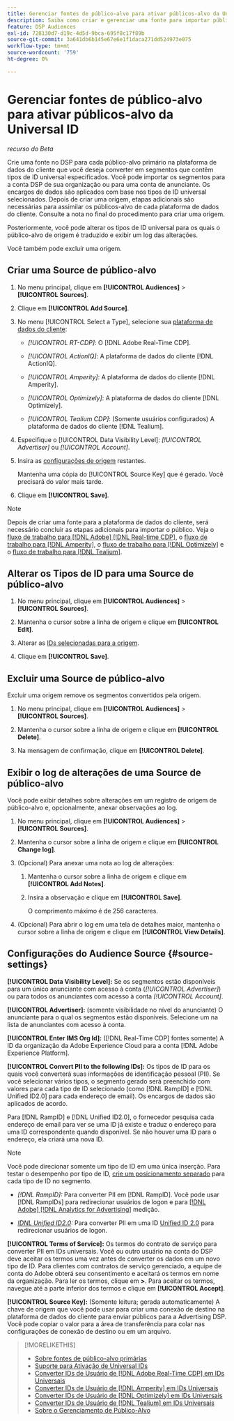 ```yaml
---
title: Gerenciar fontes de público-alvo para ativar públicos-alvo da Universal ID
description: Saiba como criar e gerenciar uma fonte para importar públicos da plataforma de dados do cliente e convertê-los em segmentos que contêm IDs universais.
feature: DSP Audiences
exl-id: 728130d7-d19c-4d5d-9bca-695f8c17f89b
source-git-commit: 3a641db6b145e67e6e1f1daca271dd524973e075
workflow-type: tm+mt
source-wordcount: '759'
ht-degree: 0%

---
```


# Gerenciar fontes de público-alvo para ativar públicos-alvo da Universal ID

*recurso do Beta*

Crie uma fonte no DSP para cada público-alvo primário na plataforma de dados do cliente que você deseja converter em segmentos que contêm tipos de ID universal especificados. Você pode importar os segmentos para a conta DSP de sua organização ou para uma conta de anunciante. Os encargos de dados são aplicados com base nos tipos de ID universal selecionados. Depois de criar uma origem, etapas adicionais são necessárias para assimilar os públicos-alvo de cada plataforma de dados do cliente. Consulte a nota no final do procedimento para criar uma origem.

Posteriormente, você pode alterar os tipos de ID universal para os quais o público-alvo de origem é traduzido e exibir um log das alterações.

Você também pode excluir uma origem.

## Criar uma Source de público-alvo

<!-- Not sure about this

You can create one source for each combination of universal ID partner and data visibility level.

-->

1. No menu principal, clique em **[!UICONTROL Audiences]** > **[!UICONTROL Sources]**.

1. Clique em **[!UICONTROL Add Source]**.

1. No menu [!UICONTROL Select a Type], selecione sua [plataforma de dados do cliente](source-about.md):

   * *[!UICONTROL RT-CDP]*: O [!DNL Adobe Real-Time CDP].

   * *[!UICONTROL ActionIQ]*: A plataforma de dados do cliente [!DNL ActionIQ].

   * *[!UICONTROL Amperity]*: A plataforma de dados do cliente [!DNL Amperity].

   * *[!UICONTROL Optimizely]*: A plataforma de dados do cliente [!DNL Optimizely].

   * *[!UICONTROL Tealium CDP]*: (Somente usuários configurados) A plataforma de dados do cliente [!DNL Tealium].

1. Especifique o [!UICONTROL Data Visibility Level]: *[!UICONTROL Advertiser]* ou *[!UICONTROL Account]*.

1. Insira as [configurações de origem](#source-settings) restantes.

   Mantenha uma cópia do [!UICONTROL Source Key] que é gerado. Você precisará do valor mais tarde.

1. Clique em **[!UICONTROL Save]**.

>[!NOTE]
>
>Depois de criar uma fonte para a plataforma de dados do cliente, será necessário concluir as etapas adicionais para importar o público. Veja o [fluxo de trabalho para [!DNL Adobe] [!DNL Real-time CDP]](source-adobe-rtcdp.md),<!-- the [workflow for [!DNL ActionIQ]](source-actioniq.md), --> o [fluxo de trabalho para [!DNL Amperity]](source-amperity.md), o [fluxo de trabalho para [!DNL Optimizely]](source-optimizely.md) e o [fluxo de trabalho para [!DNL Tealium]](source-tealium.md).

## Alterar os Tipos de ID para uma Source de público-alvo

<!-- Clarify this:
All changes to universal IDs translated from the source are applied after you save the the source record. For example, if a new ID is added, any hashed email addresses shared before making the changes aren't converted. Similarly, if an ID is removed, we don't delete any historical data from the segments shared through the source.

OR 

All changes to universal IDs translated from the source are applied after you save the the source record. For example, if you add a new ID type, then we convert hashed email addresses shared before making the changes to the new ID type. Similarly, if you remove an ID type, then we delete any historical IDs of that type from the segments shared through the source.

-->

1. No menu principal, clique em **[!UICONTROL Audiences]** > **[!UICONTROL Sources]**.

1. Mantenha o cursor sobre a linha de origem e clique em **[!UICONTROL Edit]**.

1. Alterar as [IDs selecionadas para a origem](#source-settings).

1. Clique em **[!UICONTROL Save]**.

## Excluir uma Source de público-alvo

Excluir uma origem remove os segmentos convertidos pela origem.<!-- Will performance data for the segment still be available in any types of reports?  If yes, which? -->

1. No menu principal, clique em **[!UICONTROL Audiences]** > **[!UICONTROL Sources]**.

1. Mantenha o cursor sobre a linha de origem e clique em **[!UICONTROL Delete]**.

1. Na mensagem de confirmação, clique em **[!UICONTROL Delete]**.

## Exibir o log de alterações de uma Source de público-alvo

Você pode exibir detalhes sobre alterações em um registro de origem de público-alvo e, opcionalmente, anexar observações ao log.

1. No menu principal, clique em **[!UICONTROL Audiences]** > **[!UICONTROL Sources]**.

1. Mantenha o cursor sobre a linha de origem e clique em **[!UICONTROL Change log]**.

1. (Opcional) Para anexar uma nota ao log de alterações:

   1. Mantenha o cursor sobre a linha de origem e clique em **[!UICONTROL Add Notes]**.

   1. Insira a observação e clique em **[!UICONTROL Save]**.

      O comprimento máximo é de 256 caracteres.

1. (Opcional) Para abrir o log em uma tela de detalhes maior, mantenha o cursor sobre a linha de origem e clique em **[!UICONTROL View Details]**.

## Configurações do Audience Source {#source-settings}

**[!UICONTROL Data Visibility Level]:** Se os segmentos estão disponíveis para um único anunciante com acesso à conta (*[!UICONTROL Advertiser]*) ou para todos os anunciantes com acesso à conta *[!UICONTROL Account]*.

**[!UICONTROL Advertiser]:** (somente visibilidade no nível do anunciante) O anunciante para o qual os segmentos estão disponíveis. Selecione um na lista de anunciantes com acesso à conta.

**[!UICONTROL Enter IMS Org Id]:** ([!DNL Real-Time CDP] fontes somente) A ID da organização da Adobe Experience Cloud para a conta [!DNL Adobe Experience Platform].

**[!UICONTROL Convert PII to the following IDs]:** Os tipos de ID para os quais você converterá suas informações de identificação pessoal (PII). Se você selecionar vários tipos, o segmento gerado será preenchido com valores para cada tipo de ID selecionado (como [!DNL RampID] e [!DNL Unified ID2.0] para cada endereço de email). Os encargos de dados são aplicados de acordo.

Para [!DNL RampID] e [!DNL Unified ID2.0], o fornecedor pesquisa cada endereço de email para ver se uma ID já existe e traduz o endereço para uma ID correspondente quando disponível. Se não houver uma ID para o endereço, ela criará uma nova ID.

>[!NOTE]
>
>Você pode direcionar somente um tipo de ID em uma única inserção. Para testar o desempenho por tipo de ID, [crie um posicionamento separado](/help/dsp/campaign-management/placements/placement-create.md) para cada tipo de ID no segmento.

* *[!DNL RampID]:* Para converter PII em [!DNL RampID]. Você pode usar [!DNL RampIDs] para redirecionar usuários de logon e para [[!DNL Adobe] [!DNL Analytics for Advertising]](/help/integrations/analytics/overview.md) medição.

* *[!DNL Unified ID2.0](Beta):* Para converter PII em uma ID [Unified ID 2.0](https://unifiedid.com) para redirecionar usuários de logon.

<!-- Later
* *[!DNL ID5] (Beta):* To convert PII to an [!DNL ID5] ID. You can use [!DNL ID5] IDs for retargeting logging-in users and for [[!DNL Adobe] [!DNL Analytics for Advertising]](/help/integrations/analytics/overview.md) measurement.

-->

**[!UICONTROL Terms of Service]:** Os termos do contrato de serviço para converter PII em IDs universais. Você ou outro usuário na conta do DSP deve aceitar os termos uma vez antes de converter os dados em um novo tipo de ID. Para clientes com contratos de serviço gerenciado, a equipe de conta do Adobe obterá seu consentimento e aceitará os termos em nome da organização. Para ler os termos, clique em **>**. Para aceitar os termos, navegue até a parte inferior dos termos e clique em **[!UICONTROL Accept]**.

**[!UICONTROL Source Key]:** (Somente leitura; gerada automaticamente) A chave de origem que você pode usar para criar uma conexão de destino na plataforma de dados do cliente para enviar públicos para a Advertising DSP. Você pode copiar o valor para a área de transferência para colar nas configurações de conexão de destino ou em um arquivo.

>[!MORELIKETHIS]
>
>* [Sobre fontes de público-alvo primárias](source-about.md)
>* [Suporte para Ativação de Universal IDs](/help/dsp/audiences/universal-ids.md)
>* [Converter IDs de Usuário de [!DNL Adobe Real-Time CDP] em IDs Universais](/help/dsp/audiences/sources/source-adobe-rtcdp.md)
>* [Converter IDs de Usuário de [!DNL Amperity] em IDs Universais](/help/dsp/audiences/sources/source-amperity.md)
>* [Converter IDs de Usuário de [!DNL Optimizely] em IDs Universais](/help/dsp/audiences/sources/source-optimizely.md)
>* [Converter IDs de Usuário de [!DNL Tealium] em IDs Universais](/help/dsp/audiences/sources/source-tealium.md)
>* [Sobre o Gerenciamento de Público-Alvo](/help/dsp/audiences/audience-about.md)
